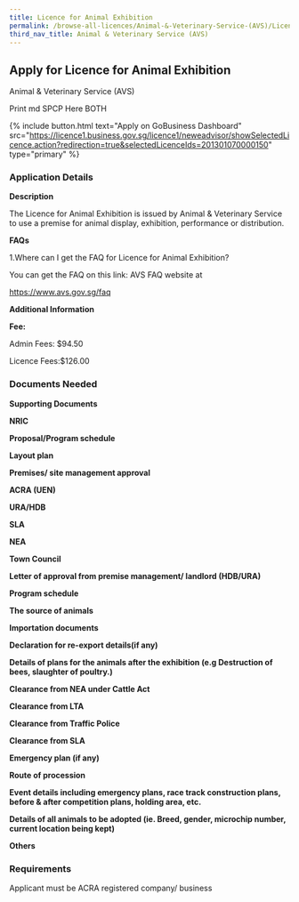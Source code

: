 ```yaml
---
title: Licence for Animal Exhibition
permalink: /browse-all-licences/Animal-&-Veterinary-Service-(AVS)/Licence-for-Animal-Exhibition
third_nav_title: Animal & Veterinary Service (AVS)
---
```


## Apply for Licence for Animal Exhibition

Animal & Veterinary Service (AVS)

Print md SPCP Here BOTH

{% include button.html text="Apply on GoBusiness Dashboard" src="https://licence1.business.gov.sg/licence1/neweadvisor/showSelectedLicence.action?redirection=true&selectedLicenceIds=201301070000150" type="primary" %}

### Application Details

<p><strong>Description</strong></p>
<p>The Licence for Animal Exhibition is issued by Animal & Veterinary Service to use a premise for animal display, exhibition, performance or distribution.</p>
<p><strong>FAQs</strong></p>
<p>1.Where can I get the FAQ for Licence for Animal Exhibition?</p>
<p>You can get the FAQ on this link: AVS FAQ website at</p>
<p><a href="https://www.avs.gov.sg/faq">https://www.avs.gov.sg/faq</a></p>

**Additional Information**

<p><strong>Fee:</strong></p>
<p>Admin Fees: $94.50</p>
<p>Licence Fees:$126.00</p>

### Documents Needed

<p><strong>Supporting Documents</strong></p>
<p><strong>NRIC</strong></p>
<p><strong>Proposal/Program schedule</strong></p>
<p><strong>Layout plan</strong></p>
<p><strong>Premises/ site management approval</strong></p>
<p><strong>ACRA (UEN)</strong></p>
<p><strong>URA/HDB</strong></p>
<p><strong>SLA</strong></p>
<p><strong>NEA</strong></p>
<p><strong>Town Council</strong></p>
<p><strong>Letter of approval from premise management/ landlord (HDB/URA)</strong></p>
<p><strong>Program schedule</strong></p>
<p><strong>The source of animals</strong></p>
<p><strong>Importation documents</strong></p>
<p><strong>Declaration for re-export details(if any)</strong></p>
<p><strong>Details of plans for the animals after the exhibition (e.g Destruction of bees, slaughter of poultry.)</strong></p>
<p><strong>Clearance from NEA under Cattle Act</strong></p>
<p><strong>Clearance from LTA</strong></p>
<p><strong>Clearance from Traffic Police</strong></p>
<p><strong>Clearance from SLA</strong></p>
<p><strong>Emergency plan (if any)</strong></p>
<p><strong>Route of procession</strong></p>
<p><strong>Event details including emergency plans, race track construction plans, before & after competition plans, holding area, etc.</strong></p>
<p><strong>Details of all animals to be adopted (ie. Breed, gender, microchip number, current location being kept)</strong></p>
<p><strong>Others</strong></p>

### Requirements

Applicant must be ACRA registered company/ business

